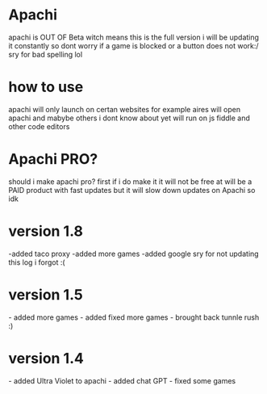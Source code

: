 <h1> Apachi </h1>
<p> apachi is OUT OF Beta witch means this is the full version i will be updating it constantly so dont worry if a game is blocked or a button does not work:/ sry for bad spelling lol
  
  <h1> how to use </h1>
<p> apachi will only launch on certan websites for example aires will open apachi and mabybe others i dont know about yet
  will run on js fiddle and other code editors
<h1> Apachi PRO? </h1>
<p> 
  should i make apachi pro? first if i do make it it will not be free at will be a PAID product with fast updates
  but it will slow down updates on Apachi so idk
<h1> version 1.8 </h1>
<p>
  -added taco proxy
  -added more games
  -added google
  sry for not updating this log i forgot :(
<h1> version 1.5</h1>
  <p> - added more games
      - added fixed more games
      - brought back tunnle rush :)
  

<h1> version 1.4</h1>
  <p> - added Ultra Violet to apachi
      - added chat GPT
      - fixed some games
